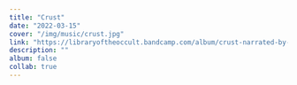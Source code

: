 ```yaml
---
title: "Crust"
date: "2022-03-15"
cover: "/img/music/crust.jpg"
link: "https://libraryoftheoccult.bandcamp.com/album/crust-narrated-by-peter-baker"
description: ""
album: false
collab: true
---
```

